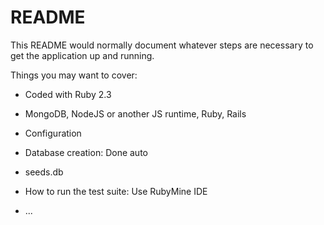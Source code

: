 # README

This README would normally document whatever steps are necessary to get the
application up and running.

Things you may want to cover:

* Coded with Ruby 2.3

* MongoDB, NodeJS or another JS runtime, Ruby, Rails

* Configuration

* Database creation: Done auto

* seeds.db

* How to run the test suite: Use RubyMine IDE

* ...
